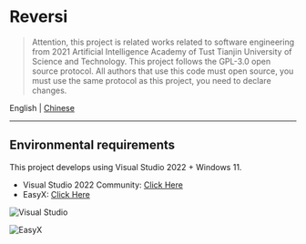 # Reversi

> Attention, this project is related works related to software engineering from 2021 Artificial Intelligence Academy of Tust Tianjin University of Science and Technology.
> This project follows the GPL-3.0 open source protocol. All authors that use this code must open source, you must use the same protocol as this project, you need to declare changes.

English | [Chinese](doc/README_Chinese.md)

---

## Environmental requirements

This project develops using Visual Studio 2022 + Windows 11.

- Visual Studio 2022 Community: [Click Here](https://visualstudio.microsoft.com/zh-hans/downloads/)
- EasyX: [Click Here](https://easyx.cn/download)

![Visual Studio](https://s2.loli.net/2022/02/23/pwiMzjxLBtGRF5D.png)

![EasyX](https://s2.loli.net/2022/02/23/n4tUNcoxBzyeRLh.png)